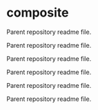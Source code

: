 # composite

Parent repository readme file.

Parent repository readme file.

Parent repository readme file.

Parent repository readme file.

Parent repository readme file.

Parent repository readme file.

